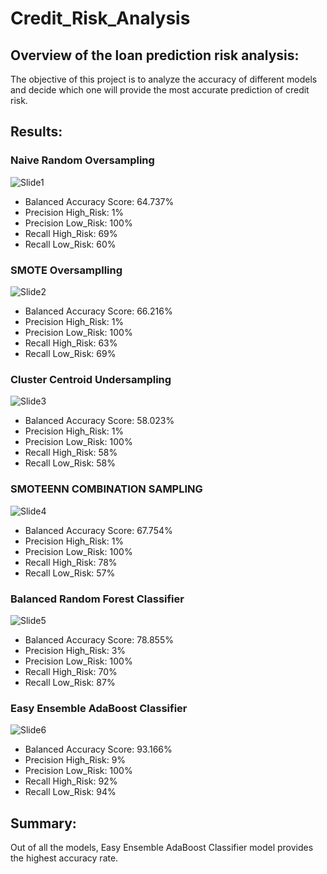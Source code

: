 # Credit_Risk_Analysis
## Overview of the loan prediction risk analysis:
The objective of this project is to analyze the accuracy of different models and decide which one will provide the most accurate prediction of credit risk.

## Results:

### Naive Random Oversampling
![Slide1](https://user-images.githubusercontent.com/82242081/137576539-339fe594-ff98-4001-bc4f-84583cac69df.PNG)
- Balanced Accuracy Score: 64.737%
- Precision High_Risk: 1%
- Precision Low_Risk: 100%
- Recall High_Risk: 69%
- Recall Low_Risk: 60%
### SMOTE Oversamplling
![Slide2](https://user-images.githubusercontent.com/82242081/137576557-8322c86f-e5e6-469d-93a4-f6cdf33d93b0.PNG)
- Balanced Accuracy Score: 66.216%
- Precision High_Risk: 1%
- Precision Low_Risk: 100%
- Recall High_Risk: 63%
- Recall Low_Risk: 69%
### Cluster Centroid Undersampling
![Slide3](https://user-images.githubusercontent.com/82242081/137576563-c4278f3f-eb7e-4434-9ad5-5efd91936b43.PNG)
- Balanced Accuracy Score: 58.023%
- Precision High_Risk: 1%
- Precision Low_Risk: 100%
- Recall High_Risk: 58%
- Recall Low_Risk: 58%
### SMOTEENN COMBINATION SAMPLING
![Slide4](https://user-images.githubusercontent.com/82242081/137576567-27cf1f43-574a-4cd3-8d0e-5b6227d5ea9f.PNG)
- Balanced Accuracy Score: 67.754%
- Precision High_Risk: 1%
- Precision Low_Risk: 100%
- Recall High_Risk: 78%
- Recall Low_Risk: 57%
### Balanced Random Forest Classifier
![Slide5](https://user-images.githubusercontent.com/82242081/137576568-a3b840cd-39fb-4a40-b773-49c97fb92a99.PNG)
- Balanced Accuracy Score: 78.855%
- Precision High_Risk: 3%
- Precision Low_Risk: 100%
- Recall High_Risk: 70%
- Recall Low_Risk: 87%
### Easy Ensemble AdaBoost Classifier
![Slide6](https://user-images.githubusercontent.com/82242081/137576570-b2321fdd-eadb-4c50-8285-57ebd6cb3875.PNG)
- Balanced Accuracy Score: 93.166%
- Precision High_Risk: 9%
- Precision Low_Risk: 100%
- Recall High_Risk: 92%
- Recall Low_Risk: 94%
## Summary:
Out of all the models, Easy Ensemble AdaBoost Classifier model provides the highest accuracy rate.

